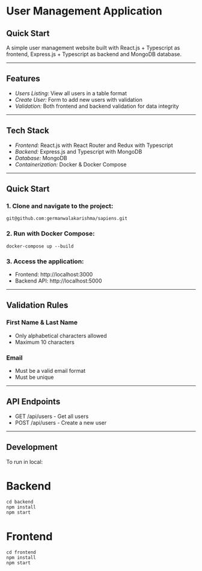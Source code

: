 # User Management Application

## Quick Start

A simple user management website built with React.js + Typescript as frontend, Express.js + Typescript as backend and MongoDB database.

---

## Features

- *Users Listing:* View all users in a table format
- *Create User:* Form to add new users with validation
- *Validation:* Both frontend and backend validation for data integrity

---

## Tech Stack

- *Frontend:* React.js with React Router  and Redux with Typescript
- *Backend:* Express.js and Typescript with MongoDB  
- *Database:* MongoDB  
- *Containerization:* Docker & Docker Compose

---

## Quick Start

### 1. Clone and navigate to the project:

```
git@github.com:germanwalakarishma/sapiens.git
```


### 2. Run with Docker Compose:

```
docker-compose up --build
```


### 3. Access the application:

- Frontend: http://localhost:3000  
- Backend API: http://localhost:5000

---

## Validation Rules

### First Name & Last Name
- Only alphabetical characters allowed
- Maximum 10 characters

### Email
- Must be a valid email format
- Must be unique

---

## API Endpoints

- GET /api/users - Get all users  
- POST /api/users - Create a new user

---

## Development

To run in local:

# Backend

```
cd backend
npm install
npm start
```

# Frontend

```
cd frontend
npm install
npm start
```